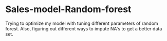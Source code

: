 # Sales-model-Random-forest
Trying to optimize my model with tuning different parameters of random forest.
Also, figuring out different ways to impute NA's to get a better data set.

